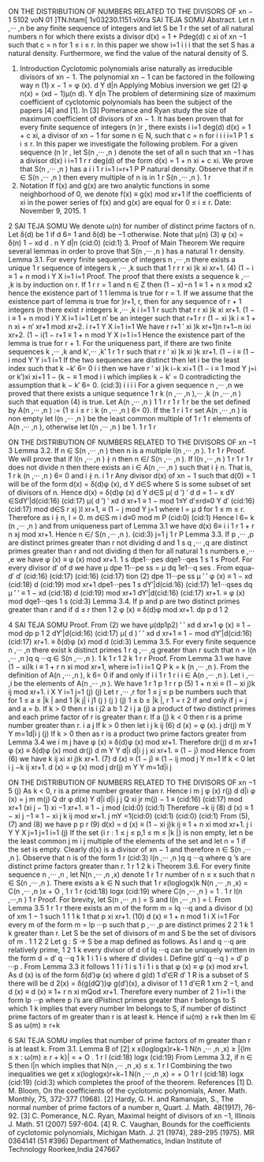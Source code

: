 ON THE DISTRIBUTION OF NUMBERS RELATED TO THE
DIVISORS OF xn − 1
5102 voN 01  ]TN.htam[  1v03230.1151:viXra
SAI TEJA SOMU
Abstract. Let n ,··· ,n be any finite sequence of integers and let S be
1 r
the set of all natural numbers n for which there exists a divisor d(x) = 1 +
Pdeg(d) c xi of xn −1 such that c = n for 1 ≤ i ≤ r. In this paper we show
i=1 i i i
that the set S has a natural density. Furthermore, we find the value of the
natural density of S.
1. Introduction
Cyclotomic polynomials arise naturally as irreducible divisors of xn − 1. The
polynomial xn − 1 can be factored in the following way
n
(1) x − 1 = φ (x).
d
Y
d|n
Applying Mobius inversion we get
(2) φ n(x) = (xd − 1)µ(n d).
Y
d|n
The problem of determining size of maximum coefficient of cyclotomic polynomials
has been the subject of the papers [4] and [1]. In [3] Pomerance and Ryan study
the size of maximum coefficient of divisors of xn − 1.
It has been proven that for every finite sequence of integers (n )r , there exists
i i=1
deg(d)
d(x) = 1 + c xi, a divisor of xn − 1 for some n ∈ N, such that c = n for
i i i
i=1
P
1 ≤ i ≤ r. In this paper we investigate the following problem. For a given sequence
(n )r , let S(n ,··· ,n ) denote the set of all n such that xn −1 has a divisor d(x)
i i=1 1 r
r deg(d)
of the form d(x) = 1 + n xi + c xi. We prove that S(n ,··· ,n ) has a
i i 1 r
i=1 i=r+1
P P
natural density. Observe that if n ∈ S(n ,··· ,n ) then every multiple of n is in
1 r
S(n ,··· ,n ).
1 r
2. Notation
If f(x) and g(x) are two analytic functions in some neighborhood of 0, we denote
f(x) ≡ g(x) mod xr+1 if the coefficients of xi in the power series of f(x) and g(x)
are equal for 0 ≤ i ≤ r.
Date: November 9, 2015.
1

2 SAI TEJA SOMU
We denote ω(n) for number of distinct prime factors of n. Let δ(d) be 1 if d 6= 1
and δ(d) be −1 otherwise. Note that
µ(n)
(3) φ (x) = δ(n) 1 − xd d .
n
Y d|n (cid:0) (cid:1)
3. Proof of Main Theorem
We require several lemmas in order to prove that S(n ,··· ,n ) has a natural
1 r
density.
Lemma 3.1. For every finite sequence of integers n ,··· ,n there exists a unique
1 r
sequence of integers k ,··· ,k such that
1 r
r r
xi )k xi xr+1.
(4) (1 − i ≡ 1 + n mod
i
Y X
i=1 i=1
Proof. The proof that there exists a sequence k ,··· ,k is by induction on r. If
1 r
r = 1 and n ∈ Z then (1 − x)−n 1 ≡ 1 + n x mod x2 hence the existence part of
1 1
lemma is true for r = 1. If we assume that the existence part of lemma is true for
)r+1,
r, then for any sequence of r + 1 integers (n there exist r integers k ,··· ,k
i i=1 1 r
such that
r r
xi )k xi xr+1.
(1 − i ≡ 1 + n mod
i
Y X
i=1 i=1
Let n′ be an integer such that
r+1
r r
(1 − xi )k i ≡ 1 + n xi + n′ xr+1 mod xr+2.
i r+1
Y X
i=1 i=1
We have
r r+1
′
xi )k xr+1)n r+1−n ixi xr+2.
(1 − i(1 − r+1 ≡ 1 + n mod
Y X
i=1 i=1
Hence the existence part of the lemma is true for r + 1.
For the uniqueness part, if there are two finite sequences k ,··· ,k and k′,··· ,k′
1 r 1 r
such that
r r
′
xi )k xi )k xr+1.
(1 − i ≡ (1 − i mod
Y Y
i=1 i=1
If the two sequences are distinct then let i be the least index such that k −k′ 6= 0
i i
then we have
r
′
xi )k i−k xi+1
(1 − i ≡ 1 mod
Y
j=i
or
k′)xi xi+1
1 − (k − ≡ 1 mod
i i
which implies k − k′ = 0 contradicting the assumption that k − k′ 6= 0. (cid:3)
i i i i
For a given sequence n ,··· ,n we proved that there exists a unique sequence
1 r
k (n ,··· ,n ),··· ,k (n ,··· ,n ) such that equation (4) is true. Let A(n ,··· ,n )
1 1 r r 1 r 1 r
be the set defined by A(n ,··· ,n ) := {1 ≤ i ≤ r : k (n ,··· ,n ) 6= 0}. If the
1 r i 1 r
set A(n ,··· ,n ) is non empty let l(n ,··· ,n ) be the least common multiple of
1 r 1 r
elements of A(n ,··· ,n ), otherwise let l(n ,··· ,n ) be 1.
1 r 1 r

ON THE DISTRIBUTION OF NUMBERS RELATED TO THE DIVISORS OF xn −1 3
Lemma 3.2. If n ∈ S(n ,··· ,n ) then n is a multiple l(n ,··· ,n ).
1 r 1 r
Proof. We will prove that if l(n ,··· ,n ) ∤ n then n ∈/ S(n ,··· ,n ). If l(n ,··· ,n )
1 r 1 r 1 r
does not divide n then there exists an i ∈ A(n ,··· ,n ) such that i ∤ n. That is,
1 r
k (n ,··· ,n ) 6= 0 and i ∤ n.
i 1 r
Any divisor d(x) of xn − 1 such that d(0) = 1 will be of the form
d(x) = δ(d)φ (x),
d
Y
d∈S
where S is some subset of set of divisors of n. Hence
d(x) = δ(d)φ (x)
d
Y
d∈S
µ( d ′)
′
d d
= 1 − x
dY ∈SdY′|d(cid:16) (cid:17)
µ( d ′)
′
xd d xr+1
≡ 1 − mod
1≤Y d′≤rd≡0 Y d′ (cid:16) (cid:17)
mod
d∈S
r
xj )l xr+1,
≡ (1 − j mod
Y
j=1
where l = µ d for 1 ≤ m ≤ r. Therefore as i ∤ n, l = 0.
m d∈S m i
d≡0 mod m
P (cid:0) (cid:1)
Hence l 6= k (n ,··· ,n ) and from uniqueness part of Lemma 3.1 we have d(x) 6≡
i i 1 r
1 + r n xj mod xr+1. Hence n ∈/ S(n ,··· ,n ). (cid:3)
j=1 j 1 r
P
Lemma 3.3. If p ,··· ,p are distinct primes greater than r not dividing d and
1 s
q ,··· ,q are distinct primes greater than r and not dividing d then for all natural
1 s
numbers e ,··· ,e we have φ (x) ≡ φ (x) mod xr+1.
1 s dpe1···pes dqe1···qes
1 s 1 s
Proof. For every divisor d′ of d we have µ dpe 11···pe ss = µ dq 1e1···q ses . From equa-
d′ d′
(cid:16) (cid:17) (cid:16) (cid:17)
tion (2)
dpe 11···pe ss
µ
′ ′
φ (x) ≡ 1 − xd (cid:18) d (cid:19) mod xr+1
dpe1···pes
1 s dY′|d(cid:16) (cid:17)
1e1···qses
dq
µ
′ ′
≡ 1 − xd (cid:18) d (cid:19) mod xr+1
dY′|d(cid:16) (cid:17)
xr+1.
≡ φ (x) mod
dqe1···qes
1 s
(cid:3)
Lemma 3.4. If p and p are two distinct primes greater than r and if d ≤ r then
1 2
φ (x) ≡ δ(d)φ mod xr+1.
dp p d
1 2

4 SAI TEJA SOMU
Proof. From (2) we have
µ(dp1p2)
′ ′
xd d xr+1
φ (x) ≡ 1 − mod
dp p
1 2
dY′|d(cid:16) (cid:17)
µ( d )
′ ′
xd d xr+1
≡ 1 − mod
dY′|d(cid:16) (cid:17)
xr+1.
≡ δ(d)φ (x) mod
d
(cid:3)
Lemma 3.5. For every finite sequence n ,··· ,n there exist k distinct primes
1 r
q ,··· ,q greater than r such that n = l(n ,··· ,n )q q ···q ∈ S(n ,··· ,n ).
1 k 1 r 1 2 k 1 r
r
Proof. From Lemma 3.1 we have (1 − xi)k i ≡ 1 + r n xi mod xr+1, where
i=1 i
i=1
Q P
k = k (n ,··· ,n ). From the definition of A(n ,··· ,n ), k 6= 0 if and only if
i i 1 r 1 r i
i ∈ A(n ,··· ,n ). Let i ,··· ,i be the elements of A(n ,··· ,n ). We have
1 r 1 p 1 r
r p
(5) 1 + n xi ≡ (1 − xi j)k ij mod xr+1.
i
X Y
i=1 j=1
(j) (j)
Let r ,··· ,r for 1 ≤ j ≤ p be numbers such that for 1 ≤ a ≤ |k | and
1 |k j| i j1
(j ) (j ) (j)
1 ≤ b ≤ |k |, r 1 = r 2 if and only if j = j and a = b. If k > 0 then r is
i j2 a b 1 2 i j a
(j)
a product of two distinct primes and each prime factor of r is greater than r. If
a
(j)
k < 0 then r is a prime number greater than r.
i a
j
If k > 0 then let
i
j
k
ij
(6) d (x) = φ (x).
j dr(j)
m
Y Y
m=1d|i
j
(j)
If k > 0 then as r is a product two prime factors greater from Lemma 3.4 we
i m
j
have φ (x) ≡ δ(d)φ (x) mod xr+1. Therefore
dr(j) d
m
xr+1
φ (x) ≡ δ(d)φ (x) mod
dr(j) d
m
Y Y
d|i d|i
j j
xi xr+1.
≡ (1 − j) mod
Hence from (6) we have
k
ij
xi xi j)k xr+1.
(7) d (x) ≡ (1 − j) ≡ (1 − ij mod
j
Y
m=1
If k < 0 let
i
j
−k
ij
xr+1.
d (x) = φ (x) mod
j dr(j)
m
Y Y
m=1d|i
j

ON THE DISTRIBUTION OF NUMBERS RELATED TO THE DIVISORS OF xn −1 5
(j)
As k < 0, r is a prime number greater than r. Hence
i m
j
φ (x)
r(j) d
d|i
φ (x) = j m
m(j) Q
dr φ d(x)
Y d|i
d|i j
j
Q
xi jr m(j) − 1
≡ (cid:16) (cid:17) mod xr+1
(xi j − 1)
xi −1 xr+1.
≡ 1 − j mod
(cid:0) (cid:1)
Therefore
−k
ij
(8) d (x) ≡ 1 − xi j −1 ≡ 1 − xi j k ij mod xr+1.
j
mY =1(cid:0) (cid:1) (cid:0) (cid:1)
From (5), (7) and (8) we have
p p r
(9) d(x) = d (x) ≡ (1 − xi j)k ij ≡ 1 + n xi mod xr+1.
j i
Y Y X
j=1 j=1 i=1
(j)
If the set {i r : 1 ≤ j ≤ p,1 ≤ m ≤ |k |} is non empty, let n be the least common
j m i
j
multiple of the elements of the set and let n = 1 if the set is empty. Clearly d(x) is
a divisor of xn − 1 and therefore n ∈ S(n ,··· ,n ). Observe that n is of the form
1 r
(cid:3)
l(n ,··· ,n )q q ···q where q ’s are distinct prime factors greater than r.
1 r 1 2 k i
Theorem 3.6. For every finite sequence n ,··· ,n , let N(n ,··· ,n ,x) denote
1 r 1 r
number of n ≤ x such that n ∈ S(n ,··· ,n ). There exists a k ∈ N such that
1 r
x(loglogx)k
N(n ,··· ,n ,x) = C(n ,··· ,n )x + O ,
1 r 1 r
(cid:18) logx (cid:19)
where C(n ,··· ,n ) = 1 .
1 r l(n ,···,n )
1 r
Proof. For brevity, let S(n ,··· ,n ) = S and l(n ,··· ,n ) = l. From Lemma 3.5
1 r 1 r
there exists an m of the form m = lq ···q and a divisor d (x) of xm 1 − 1 such
1 1 1 k 1
that
p
xi xr+1.
(10) d (x) ≡ 1 + n mod
1 i
X
i=1
For every m of the form m = lp ···p such that p ,··· ,p are distinct primes
2 2 1 k 1 k
greater than r. Let S be the set of divisors of m and S be the set of divisors of m .
1 1 2 2
Let g : S → S be a map defined as follows. As l and q ···q are relatively prime,
1 2 1 k
every divisor of d of lq ···q can be uniquely written in the form d = d′ q ···q
1 k 1 i 1 i s
where d′ divides l. Define g(d′ q ···q ) = d′ p ···p . From Lemma 3.3 it follows
1 1 i 1 i s 1 i 1 i s
that φ (x) ≡ φ (x) mod xr+1. As d (x) is of the form δ(d′)φ (x) where
d g(d) 1 d′∈R d′
1
R is a subset of S there will be d 2(x) = δ(g(dQ′))φ g(d′)(x), a divisor of
1 1 d′∈R
1
xm 2 −1, and d (x) ≡ d (x) ≡ 1+ r n xi mQod xr+1. Therefore every number of
2 1 i=1 i
the form lp ···p where p i’s are dPistinct primes greater than r belongs to S which
1 k
implies that every number lm belongs to S, if number of distinct prime factors of
m greater than r is at least k. Hence if ω(m) ≥ r+k then lm ∈ S as ω(m) ≥ r+k

6 SAI TEJA SOMU
implies that number of prime factors of m greater than r is at least k. From 3.1.
Lemma B of [2]
x x(loglogx)r+k−1
N(n ,··· ,n ,x) ≥ |{lm ≤ x : ω(m) ≥ r + k}| = + O .
1 r
l (cid:18) logx (cid:19)
From Lemma 3.2, if n ∈ S then l|n which implies that N(n ,··· ,n ,x) ≤ x.
1 r l
Combining the two inequalities we get
x x(loglogx)r+k−1
N(n ,··· ,n ,x) = + O
1 r
l (cid:18) logx (cid:19)
(cid:3)
which completes the proof of the theorem.
References
[1] D. M. Bloom, On the coefficients of the cyclotomic polynomials, Amer. Math. Monthly, 75,
372-377 (1968).
[2] Hardy, G. H. and Ramanujan, S., The normal number of prime factors of a number n, Quart.
J. Math. 48(1917), 76-92.
[3] C. Pomerance, N.C. Ryan, Maximal height of divisors of xn −1, Illinois J. Math. 51 (2007)
597-604.
[4] R. C. Vaughan, Bounds for the coefficients of cyclotomic polynomials, Michigan Math. J. 21
(1974), 289-295 (1975). MR 0364141 (51 #396)
Department of Mathematics, Indian Institute of Technology Roorkee,India 247667
